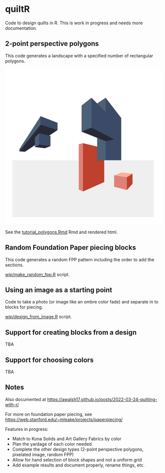 # quiltR

Code to design quilts in R. This is work in progress and needs more documentation.

## 2-point perspective polygons

This code generates a landscape with a specified number of rectangular polygons.

<img src="examples/simple_cubes2.png" width="1000"/>

See the [tutorial_polygons.Rmd](./how_to_run/tutorial_polygons.Rmd) Rmd and rendered html.

## Random Foundation Paper piecing blocks

This code generates a random FPP pattern including the order to add the sections.

[wip/make_random_fpp.R](./wip/make_random_fpp.R) script.

## Using an image as a starting point

Code to take a photo (or image like an ombre color fade) and separate in to blocks for piecing.

[wip/design_from_image.R](./wip/design_from_image.R) script.

## Support for creating blocks from a design
TBA

## Support for choosing colors
TBA

## Notes

Also documented at <https://awalsh17.github.io/posts/2022-03-24-quilting-with-r/>

For more on foundation paper piecing, see <https://web.stanford.edu/~mleake/projects/paperpiecing/>

Features in progress:

-   Match to Kona Solids and Art Gallery Fabrics by color
-   Plan the yardage of each color needed
-   Complete the other design types (2-point perspective polygons, pixelated image, random FPP)
-   Allow for hand selection of block shapes and not a uniform grid
-   Add example results and document properly, rename things, etc.
